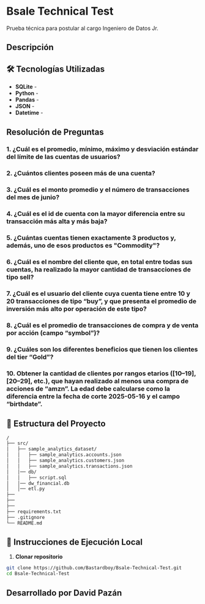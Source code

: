 # Bsale Technical Test
Prueba técnica para postular al cargo Ingeniero de Datos Jr.
## Descripción

## 🛠️ Tecnologías Utilizadas

- **SQLite** - 
- **Python** - 
- **Pandas** - 
- **JSON** -
- **Datetime** -

## Resolución de Preguntas

### 1. ¿Cuál es el promedio, mínimo, máximo y desviación estándar del límite de las cuentas de usuarios?
### 2. ¿Cuántos clientes poseen más de una cuenta?
### 3. ¿Cuál es el monto promedio y el número de transacciones del mes de junio?
### 4. ¿Cuál es el id de cuenta con la mayor diferencia entre su transacción más alta y más baja?
### 5. ¿Cuántas cuentas tienen exactamente 3 productos y, además, uno de esos productos es "Commodity"?
### 6. ¿Cuál es el nombre del cliente que, en total entre todas sus cuentas, ha realizado la mayor cantidad de transacciones de tipo sell?
### 7. ¿Cuál es el usuario del cliente cuya cuenta tiene entre 10 y 20 transacciones de tipo “buy”, y que presenta el promedio de inversión más alto por operación de este tipo?
### 8. ¿Cuál es el promedio de transacciones de compra y de venta por acción (campo “symbol”)?
### 9. ¿Cuáles son los diferentes beneficios que tienen los clientes del tier “Gold”?
### 10. Obtener la cantidad de clientes por rangos etarios ([10–19], [20–29], etc.), que hayan realizado al menos una compra de acciones de “amzn”. La edad debe calcularse como la diferencia entre la fecha de corte 2025-05-16 y el campo “birthdate”.


## 📂 Estructura del Proyecto
```bash
/
├── src/
│   ├── sample_analytics_dataset/
│   │   ├── sample_analytics.accounts.json
│   │   ├── sample_analytics.customers.json
│   │   ├── sample_analytics.transactions.json
│   │── db/
│   │   ├── script.sql
│   │── dw_financial.db 
│   │── etl.py
├── 
├── 
├── 
├── requirements.txt
├── .gitignore
└── README.md
```

## 🚀 Instrucciones de Ejecución Local

1. **Clonar repositorio**
```bash
git clone https://github.com/Bastardboy/Bsale-Technical-Test.git
cd Bsale-Technical-Test
```

## Desarrollado por David Pazán 